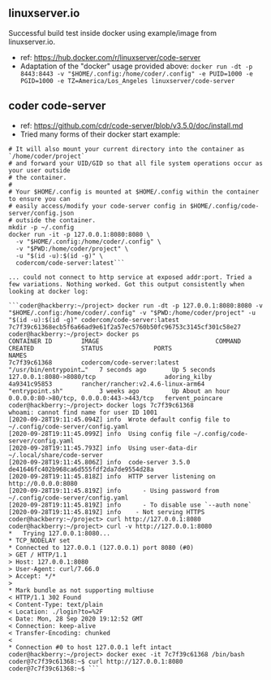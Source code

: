 
## linuxserver.io

Successful build test inside docker using example/image from linuxserver.io.

* ref: https://hub.docker.com/r/linuxserver/code-server
* Adaptation of the "docker" usage provided above:
```docker run -dt -p 8443:8443 -v "$HOME/.config:/home/coder/.config" -e PUID=1000 -e PGID=1000 -e TZ=America/Los_Angeles linuxserver/code-server```

## coder code-server

* ref: https://github.com/cdr/code-server/blob/v3.5.0/doc/install.md
* Tried many forms of their docker start example:
```# This will start a code-server container and expose it at http://127.0.0.1:8080.
# It will also mount your current directory into the container as `/home/coder/project`
# and forward your UID/GID so that all file system operations occur as your user outside
# the container.
#
# Your $HOME/.config is mounted at $HOME/.config within the container to ensure you can
# easily access/modify your code-server config in $HOME/.config/code-server/config.json
# outside the container.
mkdir -p ~/.config
docker run -it -p 127.0.0.1:8080:8080 \
  -v "$HOME/.config:/home/coder/.config" \
  -v "$PWD:/home/coder/project" \
  -u "$(id -u):$(id -g)" \
  codercom/code-server:latest```

... could not connect to http service at exposed addr:port. Tried a few variations. Nothing worked. Got this output consistently when looking at docker log:

```coder@hackberry:~/project> docker run -dt -p 127.0.0.1:8080:8080 -v "$HOME/.config:/home/coder/.config" -v "$PWD:/home/coder/project" -u "$(id -u):$(id -g)" codercom/code-server:latest
7c7f39c61368ecb5f6a66ad9e61f2a57ec5760b50fc96753c3145cf301c58e27
coder@hackberry:~/project> docker ps
CONTAINER ID        IMAGE                                COMMAND                  CREATED             STATUS              PORTS                                      NAMES
7c7f39c61368        codercom/code-server:latest          "/usr/bin/entrypoint…"   7 seconds ago       Up 5 seconds        127.0.0.1:8080->8080/tcp                   adoring_kilby
4a9341c95853        rancher/rancher:v2.4.6-linux-arm64   "entrypoint.sh"          3 weeks ago         Up About an hour    0.0.0.0:80->80/tcp, 0.0.0.0:443->443/tcp   fervent_poincare
coder@hackberry:~/project> docker logs 7c7f39c61368
whoami: cannot find name for user ID 1001
[2020-09-28T19:11:45.094Z] info  Wrote default config file to ~/.config/code-server/config.yaml
[2020-09-28T19:11:45.099Z] info  Using config file ~/.config/code-server/config.yaml
[2020-09-28T19:11:45.793Z] info  Using user-data-dir ~/.local/share/code-server
[2020-09-28T19:11:45.806Z] info  code-server 3.5.0 de41646fc402b968ca6d555fdf2da7de9554d28a
[2020-09-28T19:11:45.818Z] info  HTTP server listening on http://0.0.0.0:8080
[2020-09-28T19:11:45.819Z] info      - Using password from ~/.config/code-server/config.yaml
[2020-09-28T19:11:45.819Z] info      - To disable use `--auth none`
[2020-09-28T19:11:45.819Z] info    - Not serving HTTPS
coder@hackberry:~/project> curl http://127.0.0.1:8080
coder@hackberry:~/project> curl -v http://127.0.0.1:8080
*   Trying 127.0.0.1:8080...
* TCP_NODELAY set
* Connected to 127.0.0.1 (127.0.0.1) port 8080 (#0)
> GET / HTTP/1.1
> Host: 127.0.0.1:8080
> User-Agent: curl/7.66.0
> Accept: */*
>
* Mark bundle as not supporting multiuse
< HTTP/1.1 302 Found
< Content-Type: text/plain
< Location: ./login?to=%2F
< Date: Mon, 28 Sep 2020 19:12:52 GMT
< Connection: keep-alive
< Transfer-Encoding: chunked
<
* Connection #0 to host 127.0.0.1 left intact
coder@hackberry:~/project> docker exec -it 7c7f39c61368 /bin/bash
coder@7c7f39c61368:~$ curl http://127.0.0.1:8080
coder@7c7f39c61368:~$ ```
